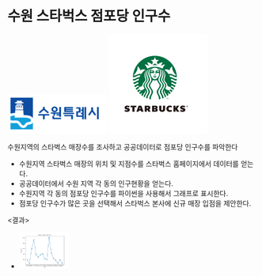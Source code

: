 # 수원 스타벅스 점포당 인구수
<img src='suwon.png'
style=width:200px;height:200px/>
<img src='star.png'
style=width:200px;height:200px/>
<body>
  수원지역의 스타벅스 매장수를 조사하고 공공데이터로 점포당 인구수를 파악한다

- 수원지역 스타벅스 매장의 위치 및 지점수를 스타벅스 홈페이지에서 데이터를 얻는다.
- 공공데이터에서 수원 지역 각 동의 인구현황을 얻는다.
- 수원지역 각 동의 점포당 인구수를 파이썬을 사용해서 그래프로 표시한다.
- 점포당 인구수가 많은 곳을 선택해서 스타벅스 본사에 신규 매장 입점을 제안한다.

<결과>
- <img src='Figure_1.png'
   style=width:100px;height:100px/> 
  
</body>
